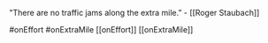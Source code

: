 "There are no traffic jams along the extra mile.” - [[Roger Staubach]] 

#onEffort #onExtraMile
[[onEffort]] [[onExtraMile]]
